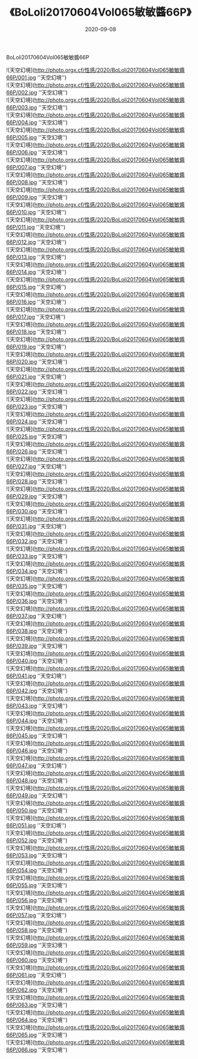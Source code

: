 ﻿---
layout: post
title: 《BoLoli20170604Vol065敏敏醬66P》
date: 2020-09-08
img: http://photo.orgx.cf/性感/2020/BoLoli20170604Vol065敏敏醬66P/000.jpg
tags: [美女,性感,泳衣]
---

BoLoli20170604Vol065敏敏醬66P



![天空幻境](http://photo.orgx.cf/性感/2020/BoLoli20170604Vol065敏敏醬66P/001.jpg ''天空幻境'')<br>
![天空幻境](http://photo.orgx.cf/性感/2020/BoLoli20170604Vol065敏敏醬66P/002.jpg ''天空幻境'')<br>
![天空幻境](http://photo.orgx.cf/性感/2020/BoLoli20170604Vol065敏敏醬66P/003.jpg ''天空幻境'')<br>
![天空幻境](http://photo.orgx.cf/性感/2020/BoLoli20170604Vol065敏敏醬66P/004.jpg ''天空幻境'')<br>
![天空幻境](http://photo.orgx.cf/性感/2020/BoLoli20170604Vol065敏敏醬66P/005.jpg ''天空幻境'')<br>
![天空幻境](http://photo.orgx.cf/性感/2020/BoLoli20170604Vol065敏敏醬66P/006.jpg ''天空幻境'')<br>
![天空幻境](http://photo.orgx.cf/性感/2020/BoLoli20170604Vol065敏敏醬66P/007.jpg ''天空幻境'')<br>
![天空幻境](http://photo.orgx.cf/性感/2020/BoLoli20170604Vol065敏敏醬66P/008.jpg ''天空幻境'')<br>
![天空幻境](http://photo.orgx.cf/性感/2020/BoLoli20170604Vol065敏敏醬66P/009.jpg ''天空幻境'')<br>
![天空幻境](http://photo.orgx.cf/性感/2020/BoLoli20170604Vol065敏敏醬66P/010.jpg ''天空幻境'')<br>
![天空幻境](http://photo.orgx.cf/性感/2020/BoLoli20170604Vol065敏敏醬66P/011.jpg ''天空幻境'')<br>
![天空幻境](http://photo.orgx.cf/性感/2020/BoLoli20170604Vol065敏敏醬66P/012.jpg ''天空幻境'')<br>
![天空幻境](http://photo.orgx.cf/性感/2020/BoLoli20170604Vol065敏敏醬66P/013.jpg ''天空幻境'')<br>
![天空幻境](http://photo.orgx.cf/性感/2020/BoLoli20170604Vol065敏敏醬66P/014.jpg ''天空幻境'')<br>
![天空幻境](http://photo.orgx.cf/性感/2020/BoLoli20170604Vol065敏敏醬66P/015.jpg ''天空幻境'')<br>
![天空幻境](http://photo.orgx.cf/性感/2020/BoLoli20170604Vol065敏敏醬66P/016.jpg ''天空幻境'')<br>
![天空幻境](http://photo.orgx.cf/性感/2020/BoLoli20170604Vol065敏敏醬66P/017.jpg ''天空幻境'')<br>
![天空幻境](http://photo.orgx.cf/性感/2020/BoLoli20170604Vol065敏敏醬66P/018.jpg ''天空幻境'')<br>
![天空幻境](http://photo.orgx.cf/性感/2020/BoLoli20170604Vol065敏敏醬66P/019.jpg ''天空幻境'')<br>
![天空幻境](http://photo.orgx.cf/性感/2020/BoLoli20170604Vol065敏敏醬66P/020.jpg ''天空幻境'')<br>
![天空幻境](http://photo.orgx.cf/性感/2020/BoLoli20170604Vol065敏敏醬66P/021.jpg ''天空幻境'')<br>
![天空幻境](http://photo.orgx.cf/性感/2020/BoLoli20170604Vol065敏敏醬66P/022.jpg ''天空幻境'')<br>
![天空幻境](http://photo.orgx.cf/性感/2020/BoLoli20170604Vol065敏敏醬66P/023.jpg ''天空幻境'')<br>
![天空幻境](http://photo.orgx.cf/性感/2020/BoLoli20170604Vol065敏敏醬66P/024.jpg ''天空幻境'')<br>
![天空幻境](http://photo.orgx.cf/性感/2020/BoLoli20170604Vol065敏敏醬66P/025.jpg ''天空幻境'')<br>
![天空幻境](http://photo.orgx.cf/性感/2020/BoLoli20170604Vol065敏敏醬66P/026.jpg ''天空幻境'')<br>
![天空幻境](http://photo.orgx.cf/性感/2020/BoLoli20170604Vol065敏敏醬66P/027.jpg ''天空幻境'')<br>
![天空幻境](http://photo.orgx.cf/性感/2020/BoLoli20170604Vol065敏敏醬66P/028.jpg ''天空幻境'')<br>
![天空幻境](http://photo.orgx.cf/性感/2020/BoLoli20170604Vol065敏敏醬66P/029.jpg ''天空幻境'')<br>
![天空幻境](http://photo.orgx.cf/性感/2020/BoLoli20170604Vol065敏敏醬66P/030.jpg ''天空幻境'')<br>
![天空幻境](http://photo.orgx.cf/性感/2020/BoLoli20170604Vol065敏敏醬66P/031.jpg ''天空幻境'')<br>
![天空幻境](http://photo.orgx.cf/性感/2020/BoLoli20170604Vol065敏敏醬66P/032.jpg ''天空幻境'')<br>
![天空幻境](http://photo.orgx.cf/性感/2020/BoLoli20170604Vol065敏敏醬66P/033.jpg ''天空幻境'')<br>
![天空幻境](http://photo.orgx.cf/性感/2020/BoLoli20170604Vol065敏敏醬66P/034.jpg ''天空幻境'')<br>
![天空幻境](http://photo.orgx.cf/性感/2020/BoLoli20170604Vol065敏敏醬66P/035.jpg ''天空幻境'')<br>
![天空幻境](http://photo.orgx.cf/性感/2020/BoLoli20170604Vol065敏敏醬66P/036.jpg ''天空幻境'')<br>
![天空幻境](http://photo.orgx.cf/性感/2020/BoLoli20170604Vol065敏敏醬66P/037.jpg ''天空幻境'')<br>
![天空幻境](http://photo.orgx.cf/性感/2020/BoLoli20170604Vol065敏敏醬66P/038.jpg ''天空幻境'')<br>
![天空幻境](http://photo.orgx.cf/性感/2020/BoLoli20170604Vol065敏敏醬66P/039.jpg ''天空幻境'')<br>
![天空幻境](http://photo.orgx.cf/性感/2020/BoLoli20170604Vol065敏敏醬66P/040.jpg ''天空幻境'')<br>
![天空幻境](http://photo.orgx.cf/性感/2020/BoLoli20170604Vol065敏敏醬66P/041.jpg ''天空幻境'')<br>
![天空幻境](http://photo.orgx.cf/性感/2020/BoLoli20170604Vol065敏敏醬66P/042.jpg ''天空幻境'')<br>
![天空幻境](http://photo.orgx.cf/性感/2020/BoLoli20170604Vol065敏敏醬66P/043.jpg ''天空幻境'')<br>
![天空幻境](http://photo.orgx.cf/性感/2020/BoLoli20170604Vol065敏敏醬66P/044.jpg ''天空幻境'')<br>
![天空幻境](http://photo.orgx.cf/性感/2020/BoLoli20170604Vol065敏敏醬66P/045.jpg ''天空幻境'')<br>
![天空幻境](http://photo.orgx.cf/性感/2020/BoLoli20170604Vol065敏敏醬66P/046.jpg ''天空幻境'')<br>
![天空幻境](http://photo.orgx.cf/性感/2020/BoLoli20170604Vol065敏敏醬66P/047.jpg ''天空幻境'')<br>
![天空幻境](http://photo.orgx.cf/性感/2020/BoLoli20170604Vol065敏敏醬66P/048.jpg ''天空幻境'')<br>
![天空幻境](http://photo.orgx.cf/性感/2020/BoLoli20170604Vol065敏敏醬66P/049.jpg ''天空幻境'')<br>
![天空幻境](http://photo.orgx.cf/性感/2020/BoLoli20170604Vol065敏敏醬66P/050.jpg ''天空幻境'')<br>
![天空幻境](http://photo.orgx.cf/性感/2020/BoLoli20170604Vol065敏敏醬66P/051.jpg ''天空幻境'')<br>
![天空幻境](http://photo.orgx.cf/性感/2020/BoLoli20170604Vol065敏敏醬66P/052.jpg ''天空幻境'')<br>
![天空幻境](http://photo.orgx.cf/性感/2020/BoLoli20170604Vol065敏敏醬66P/053.jpg ''天空幻境'')<br>
![天空幻境](http://photo.orgx.cf/性感/2020/BoLoli20170604Vol065敏敏醬66P/054.jpg ''天空幻境'')<br>
![天空幻境](http://photo.orgx.cf/性感/2020/BoLoli20170604Vol065敏敏醬66P/055.jpg ''天空幻境'')<br>
![天空幻境](http://photo.orgx.cf/性感/2020/BoLoli20170604Vol065敏敏醬66P/056.jpg ''天空幻境'')<br>
![天空幻境](http://photo.orgx.cf/性感/2020/BoLoli20170604Vol065敏敏醬66P/057.jpg ''天空幻境'')<br>
![天空幻境](http://photo.orgx.cf/性感/2020/BoLoli20170604Vol065敏敏醬66P/058.jpg ''天空幻境'')<br>
![天空幻境](http://photo.orgx.cf/性感/2020/BoLoli20170604Vol065敏敏醬66P/059.jpg ''天空幻境'')<br>
![天空幻境](http://photo.orgx.cf/性感/2020/BoLoli20170604Vol065敏敏醬66P/060.jpg ''天空幻境'')<br>
![天空幻境](http://photo.orgx.cf/性感/2020/BoLoli20170604Vol065敏敏醬66P/061.jpg ''天空幻境'')<br>
![天空幻境](http://photo.orgx.cf/性感/2020/BoLoli20170604Vol065敏敏醬66P/062.jpg ''天空幻境'')<br>
![天空幻境](http://photo.orgx.cf/性感/2020/BoLoli20170604Vol065敏敏醬66P/063.jpg ''天空幻境'')<br>
![天空幻境](http://photo.orgx.cf/性感/2020/BoLoli20170604Vol065敏敏醬66P/064.jpg ''天空幻境'')<br>
![天空幻境](http://photo.orgx.cf/性感/2020/BoLoli20170604Vol065敏敏醬66P/065.jpg ''天空幻境'')<br>
![天空幻境](http://photo.orgx.cf/性感/2020/BoLoli20170604Vol065敏敏醬66P/066.jpg ''天空幻境'')<br>